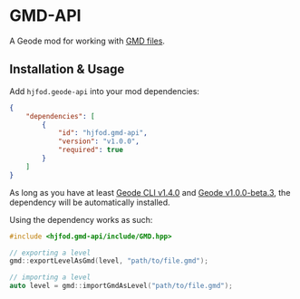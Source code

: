 # GMD-API

A Geode mod for working with [GMD files](https://fileinfo.com/extension/gmd).

## Installation & Usage

Add `hjfod.geode-api` into your mod dependencies:

```json
{
	"dependencies": [
		{
			"id": "hjfod.gmd-api",
			"version": "v1.0.0",
			"required": true
		}
	]
}
```

As long as you have at least [Geode CLI v1.4.0](https://github.com/geode-sdk/cli/releases/latest) and [Geode v1.0.0-beta.3](https://github.com/geode-sdk/geode/releases/latest), the dependency will be automatically installed.

Using the dependency works as such:

```cpp
#include <hjfod.gmd-api/include/GMD.hpp>

// exporting a level
gmd::exportLevelAsGmd(level, "path/to/file.gmd");

// importing a level
auto level = gmd::importGmdAsLevel("path/to/file.gmd");
```
